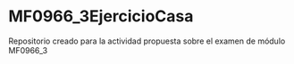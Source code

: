 # MF0966_3EjercicioCasa
Repositorio creado para la actividad propuesta sobre el examen de módulo MF0966_3
